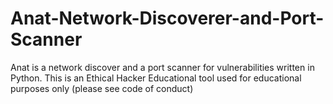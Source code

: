 # Anat-Network-Discoverer-and-Port-Scanner
Anat is a network discover and a port scanner for vulnerabilities written in Python. This is an Ethical Hacker Educational tool used for educational purposes only (please see code of conduct)

